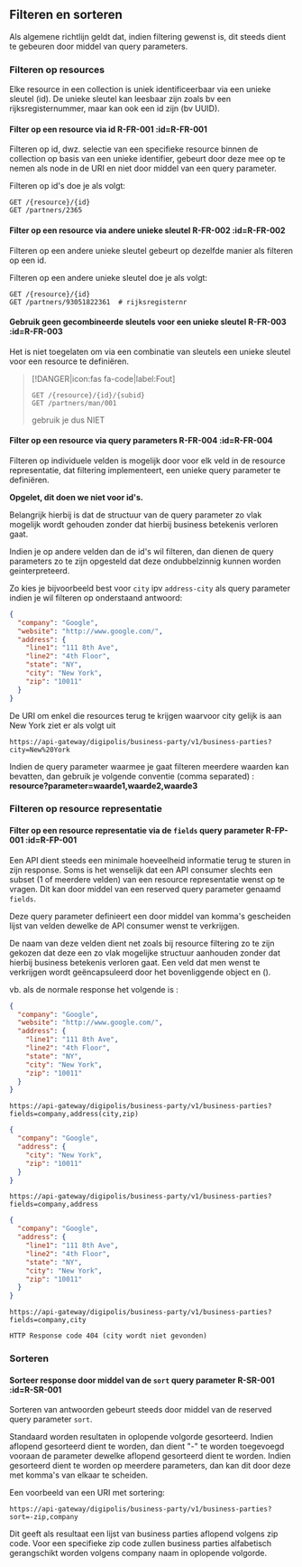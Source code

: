 ## Filteren en sorteren

Als algemene richtlijn geldt dat, indien filtering gewenst is, dit steeds dient te gebeuren door middel van query parameters.

### Filteren op resources
Elke resource in een collection is uniek identificeerbaar via een unieke sleutel (id).
De unieke sleutel kan leesbaar zijn zoals bv een rijksregisternummer, maar kan ook een id zijn (bv UUID).

#### Filter op een resource via id <span class="rule-ref">R-FR-001</span> :id=R-FR-001
Filteren op id, dwz. selectie van een specifieke resource binnen de collection op basis van een unieke identifier, gebeurt door deze mee op te nemen als node in de URI en niet door middel van een query parameter.

Filteren op id's doe je als volgt:
``` http
GET /{resource}/{id}
GET /partners/2365
```
#### Filter op een resource via andere unieke sleutel <span class="rule-ref">R-FR-002</span> :id=R-FR-002
Filteren op een andere unieke sleutel gebeurt op dezelfde manier als filteren op een id.

Filteren op een andere unieke sleutel doe je als volgt:
``` http
GET /{resource}/{id}
GET /partners/93051822361  # rijksregisternr
```

#### Gebruik geen gecombineerde sleutels voor een unieke sleutel <span class="rule-ref">R-FR-003</span> :id=R-FR-003
Het is niet toegelaten om via een combinatie van sleutels een unieke sleutel voor een resource te definiëren.

> [!DANGER|icon:fas fa-code|label:Fout]
> ``` http
> GET /{resource}/{id}/{subid}
> GET /partners/man/001
> ```
> gebruik je dus NIET

#### Filter op een resource via query parameters <span class="rule-ref">R-FR-004</span> :id=R-FR-004
Filteren op individuele velden is mogelijk door voor elk veld in de resource representatie, dat filtering implementeert, een unieke query parameter te definiëren.

**Opgelet, dit doen we niet voor id's.**  

Belangrijk hierbij is dat de structuur van de query parameter zo vlak mogelijk wordt gehouden zonder dat hierbij business betekenis verloren gaat. 

Indien je op andere velden dan de id's wil filteren, dan dienen de query parameters zo te zijn opgesteld dat deze ondubbelzinnig kunnen worden geinterpreteerd.

Zo kies je bijvoorbeeld best voor `city` ipv `address-city` als query parameter indien je wil filteren op onderstaand antwoord:
``` json
{
  "company": "Google",
  "website": "http://www.google.com/",
  "address": {
    "line1": "111 8th Ave",
    "line2": "4th Floor",
    "state": "NY",
    "city": "New York",
    "zip": "10011"
  }
}
```

De URI om enkel die resources terug te krijgen waarvoor city gelijk is aan New York ziet er als volgt uit
``` http
https://api-gateway/digipolis/business-party/v1/business-parties?city=New%20York
```

Indien de query parameter waarmee je gaat filteren meerdere waarden kan bevatten, dan gebruik je volgende conventie (comma separated) : **resource?parameter=waarde1,waarde2,waarde3** 

### Filteren op resource representatie
#### Filter op een resource representatie via de `fields` query parameter <span class="rule-ref">R-FP-001</span> :id=R-FP-001
Een API dient steeds een minimale hoeveelheid informatie terug te sturen in zijn response. Soms is het wenselijk dat een API consumer slechts een subset (1 of meerdere velden) van een resource representatie wenst op te vragen. Dit kan door middel van een reserved query parameter genaamd `fields`.

Deze query parameter definieert een door middel van komma's gescheiden lijst van velden dewelke de API consumer wenst te verkrijgen.

De naam van deze velden dient net zoals bij resource filtering zo te zijn gekozen dat deze een zo vlak mogelijke structuur aanhouden zonder dat hierbij business betekenis verloren gaat. Een veld dat men wenst te verkrijgen wordt geëncapsuleerd door het bovenliggende object en ().

vb. als de normale response het volgende is :
``` json
{
  "company": "Google",
  "website": "http://www.google.com/",
  "address": {
    "line1": "111 8th Ave",
    "line2": "4th Floor",
    "state": "NY",
    "city": "New York",
    "zip": "10011"
  }
}
```

``` http
https://api-gateway/digipolis/business-party/v1/business-parties?fields=company,address(city,zip)
```

``` json
{
  "company": "Google",
  "address": {
    "city": "New York",
    "zip": "10011"
  }
}
```

``` http
https://api-gateway/digipolis/business-party/v1/business-parties?fields=company,address
```

``` json
{
  "company": "Google",
  "address": {
    "line1": "111 8th Ave",
    "line2": "4th Floor",
    "state": "NY",
    "city": "New York",
    "zip": "10011"
  }
}
```

``` http
https://api-gateway/digipolis/business-party/v1/business-parties?fields=company,city
```

``` http
HTTP Response code 404 (city wordt niet gevonden)
```

### Sorteren
#### Sorteer response door middel van de `sort` query parameter <span class="rule-ref">R-SR-001</span> :id=R-SR-001
Sorteren van antwoorden gebeurt steeds door middel van de reserved query parameter `sort`.

Standaard worden resultaten in oplopende volgorde gesorteerd. Indien aflopend gesorteerd dient te worden, dan dient "-" te worden toegevoegd vooraan de parameter dewelke aflopend gesorteerd dient te worden. Indien gesorteerd dient te worden op meerdere parameters, dan kan dit door deze met komma's van elkaar te scheiden.

Een voorbeeld van een URI met sortering:

``` http
https://api-gateway/digipolis/business-party/v1/business-parties?sort=-zip,company
```

Dit geeft als resultaat een lijst van business parties aflopend volgens zip code. Voor een specifieke zip code zullen business parties alfabetisch gerangschikt worden volgens company naam in oplopende volgorde.
